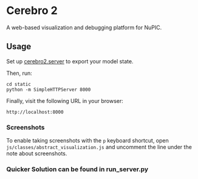 # Cerebro 2
A web-based visualization and debugging platform for NuPIC.

## Usage

Set up [cerebro2.server](https://github.com/numenta/nupic.cerebro2.server) to export your model state.

Then, run:

    cd static
    python -m SimpleHTTPServer 8000
    
Finally, visit the following URL in your browser:

    http://localhost:8000
 
### Screenshots

To enable taking screenshots with the `p` keyboard shortcut, open `js/classes/abstract_visualization.js` and uncomment the line under the note about screenshots.

### Quicker Solution can be found in run_server.py
